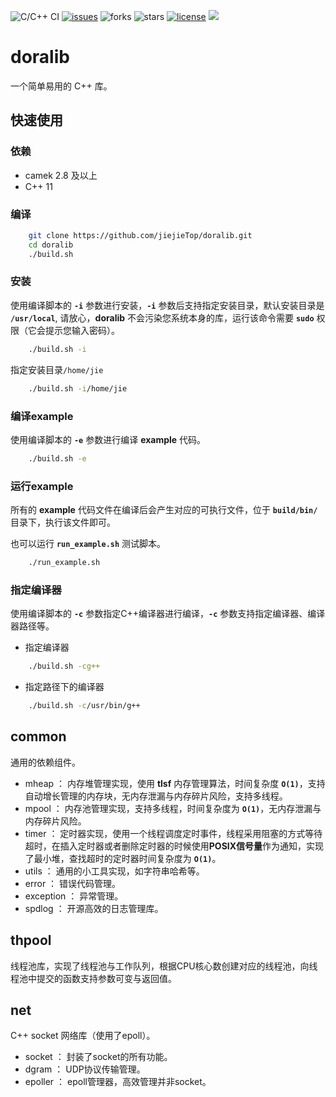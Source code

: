 ![C/C++ CI](https://github.com/jiejieTop/doralib/workflows/C/C++%20CI/badge.svg)
[![issues](https://img.shields.io/github/issues/jiejieTop/doralib)](https://github.com/jiejieTop/doralib/issues)
![forks](https://img.shields.io/github/forks/jiejieTop/doralib)
![stars](https://img.shields.io/github/stars/jiejieTop/doralib)
[![license](https://img.shields.io/github/license/jiejieTop/doralib)](https://github.com/jiejieTop/doralib/blob/master/LICENSE)
![](https://img.shields.io/badge/platform-Linux|Windows|Mac|Embedded-orange.svg)

# doralib

一个简单易用的 C++ 库。

## 快速使用

### 依赖
- camek 2.8 及以上
- C++ 11
### 编译

```bash
    git clone https://github.com/jiejieTop/doralib.git
    cd doralib
    ./build.sh
```

### 安装

使用编译脚本的 **`-i`** 参数进行安装，**`-i`** 参数后支持指定安装目录，默认安装目录是 **`/usr/local`**, 请放心，**doralib** 不会污染您系统本身的库，运行该命令需要 **`sudo`** 权限（它会提示您输入密码）。

```bash
    ./build.sh -i
```

指定安装目录`/home/jie`

```bash
    ./build.sh -i/home/jie
```

### 编译example

使用编译脚本的 **`-e`** 参数进行编译 **example** 代码。

```bash
    ./build.sh -e
```

### 运行example

所有的 **example** 代码文件在编译后会产生对应的可执行文件，位于 **`build/bin/`** 目录下，执行该文件即可。

也可以运行 **`run_example.sh`** 测试脚本。
```bash
    ./run_example.sh
```

### 指定编译器

使用编译脚本的 **`-c`** 参数指定C++编译器进行编译，**`-c`** 参数支持指定编译器、编译器路径等。

  - 指定编译器
  ```bash
      ./build.sh -cg++
  ```

  - 指定路径下的编译器
  ```bash
      ./build.sh -c/usr/bin/g++
  ```

## common

通用的依赖组件。

  - mheap ： 内存堆管理实现，使用 **tlsf** 内存管理算法，时间复杂度 **`O(1)`**，支持自动增长管理的内存块，无内存泄漏与内存碎片风险，支持多线程。
  - mpool ： 内存池管理实现，支持多线程，时间复杂度为 **`O(1)`**，无内存泄漏与内存碎片风险。
  - timer ： 定时器实现，使用一个线程调度定时事件，线程采用阻塞的方式等待超时，在插入定时器或者删除定时器的时候使用**POSIX信号量**作为通知，实现了最小堆，查找超时的定时器时间复杂度为 **`O(1)`**。
  - utils ： 通用的小工具实现，如字符串哈希等。
  - error ： 错误代码管理。
  - exception ： 异常管理。
  - spdlog ： 开源高效的日志管理库。

## thpool

线程池库，实现了线程池与工作队列，根据CPU核心数创建对应的线程池，向线程池中提交的函数支持参数可变与返回值。

## net
    
C++ socket 网络库（使用了epoll）。

  - socket ： 封装了socket的所有功能。
  - dgram ： UDP协议传输管理。
  - epoller ：  epoll管理器，高效管理并非socket。

